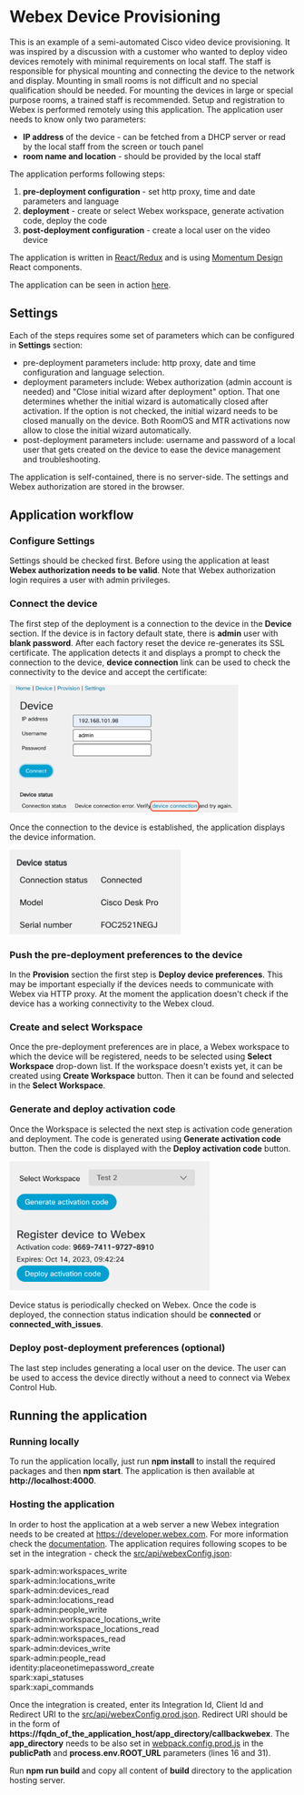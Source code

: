 # Webex Device Provisioning

This is an example of a semi-automated Cisco video device provisioning. It was inspired by a discussion with a customer who wanted to deploy video devices remotely with minimal requirements on local staff. The staff is responsible for physical mounting and connecting the device to the network and display. Mounting in small rooms is not difficult and no special qualification should be needed. For mounting the devices in large or special purpose rooms, a trained staff is recommended. Setup and registration to Webex is performed remotely using this application. The application user needs to know only two parameters:

- **IP address** of the device - can be fetched from a DHCP server or read by the local staff from the screen or touch panel
- **room name and location** - should be provided by the local staff

The application performs following steps:

1. **pre-deployment configuration** - set http proxy, time and date parameters and language
2. **deployment** - create or select Webex workspace, generate activation code, deploy the code
3. **post-deployment configuration** - create a local user on the video device

The application is written in [React/Redux](https://react-redux.js.org) and is using [Momentum Design](https://momentum.design/components) React components.

The application can be seen in action [here](https://kp.cz/~jarda/deviceconfig).

## Settings

Each of the steps requires some set of parameters which can be configured in **Settings** section:

- pre-deployment parameters include: http proxy, date and time configuration and language selection.
- deployment parameters include: Webex authorization (admin account is needed) and "Close initial wizard after deployment" option. That one determines whether the initial wizard is automatically closed after activation. If the option is not checked, the initial wizard needs to be closed manually on the device. Both RoomOS and MTR activations now allow to close the initial wizard automatically.
- post-deployment parameters include: username and password of a local user that gets created on the device to ease the device management and troubleshooting.

The application is self-contained, there is no server-side. The settings and Webex authorization are stored in the browser.

## Application workflow

### Configure Settings

Settings should be checked first. Before using the application at least **Webex authorization needs to be valid**. Note that Webex authorization login requires a user with admin privileges.

### Connect the device

The first step of the deployment is a connection to the device in the **Device** section. If the device is in factory default state, there is **admin** user with **blank password**. After each factory reset the device re-generates its SSL certificate. The application detects it and displays a prompt to check the connection to the device, **device connection** link can be used to check the connectivity to the device and accept the certificate:

<img src="./images/device_connection_1.png" width="80%">

Once the connection to the device is established, the application displays the device information.

<img src="./images/device_connection_2.png" width="60%">

### Push the pre-deployment preferences to the device

In the **Provision** section the first step is **Deploy device preferences**. This may be important especially if the devices needs to communicate with Webex via HTTP proxy. At the moment the application doesn't check if the device has a working connectivity to the Webex cloud.

### Create and select Workspace

Once the pre-deployment preferences are in place, a Webex workspace to which the device will be registered, needs to be selected using **Select Workspace** drop-down list. If the workspace doesn't exists yet, it can be created using **Create Workspace** button. Then it can be found and selected in the **Select Workspace**.

### Generate and deploy activation code

Once the Workspace is selected the next step is activation code generation and deployment. The code is generated using **Generate activation code** button. Then the code is displayed with the **Deploy activation code** button.

<img src="./images/provision_1.png" width="70%">

Device status is periodically checked on Webex. Once the code is deployed, the connection status indication should be **connected** or **connected_with_issues**.

### Deploy post-deployment preferences (optional)

The last step includes generating a local user on the device. The user can be used to access the device directly without a need to connect via Webex Control Hub.

## Running the application

### Running locally

To run the application locally, just run **npm install** to install the required packages and then **npm start**. The application is then available at **http://localhost:4000**.

### Hosting the application

In order to host the application at a web server a new Webex integration needs to be created at <https://developer.webex.com>. For more information check the [documentation](https://developer.webex.com/docs/integrations). The application requires following scopes to be set in the integration - check the [src/api/webexConfig.json](src/api/webexConfig.json):

spark-admin:workspaces_write  
spark-admin:locations_write  
spark-admin:devices_read  
spark-admin:locations_read  
spark-admin:people_write  
spark-admin:workspace_locations_write  
spark-admin:workspace_locations_read  
spark-admin:workspaces_read  
spark-admin:devices_write  
spark-admin:people_read  
identity:placeonetimepassword_create  
spark:xapi_statuses  
spark:xapi_commands

Once the integration is created, enter its Integration Id, Client Id and Redirect URI to the [src/api/webexConfig.prod.json](src/api/webexConfig.prod.json). Redirect URI should be in the form of **https://fqdn_of_the_application_host/app_directory/callbackwebex**. The **app_directory** needs to be also set in [webpack.config.prod.js](webpack.config.prod.js) in the **publicPath** and **process.env.ROOT_URL** parameters (lines 16 and 31).

Run **npm run build** and copy all content of **build** directory to the application hosting server.
